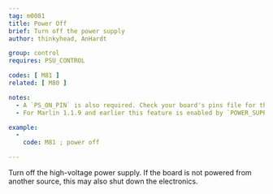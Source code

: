 ```yaml
---
tag: m0081
title: Power Off
brief: Turn off the power supply
author: thinkyhead, AnHardt

group: control
requires: PSU_CONTROL

codes: [ M81 ]
related: [ M80 ]

notes:
  - A `PS_ON_PIN` is also required. Check your board's pins file for the default.
  - For Marlin 1.1.9 and earlier this feature is enabled by `POWER_SUPPLY`.

example:
  -
    code: M81 ; power off

---
```


Turn off the high-voltage power supply. If the board is not powered from another source, this may also shut down the electronics.
